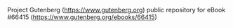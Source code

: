Project Gutenberg (https://www.gutenberg.org) public repository for
eBook #66415 (https://www.gutenberg.org/ebooks/66415)
